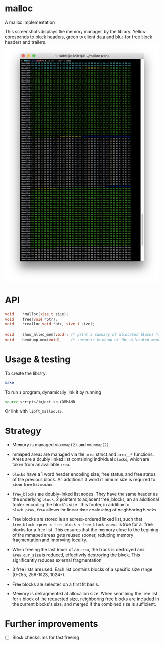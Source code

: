 # malloc
A malloc implementation

This screenshots displays the memory managed by the library. Yellow coresponds to block headers, green to client data and blue for free block headers and trailers.
![screenshot](https://raw.githubusercontent.com/thk2b/malloc/master/media/screenshot.png)

# API
```c
void	*malloc(size_t size);
void	free(void *ptr);
void	*realloc(void *ptr, size_t size);

void	show_alloc_mem(void); /* print a summary of allocated blocks */
void	hexdump_mem(void);    /* semantic hexdump of the allocated memory */
```

# Usage & testing

To create the library:
```sh
make
```

To run a program, dynamically link it by running
```sh
source scripts/inject.sh COMMAND
```

Or link with `libft_malloc.so`.

# Strategy

- Memory is managed via `mmap(2)` and `mmunmap(2)`.

- mmaped areas are managed via the `area` struct and `area__*` functions. Areas are a doubly linked list containing individual `blocks`, which are taken from an available `area`.

- `blocks` have a 1 word header encoding size, free status, and free status of the previous block. An additional 3 word minimum size is required to store free list nodes.

- `free_blocks` are doubly-linked list nodes. They have the same header as the underlying `block`, 2 pointers to adjacent free_blocks, an an additional footer encoding the block's size. This footer, in addition to `block.prev_free` allows for linear time coalescing of neighboring blocks.

- Free blocks are stored in an adress-ordered linked list, such that `free_block->prev < free_block < free_block->next` is true for all free blocks for a free list. This ensures that the memory close to the begining of the mmaped areas gets reused sooner, reducing memory fragmentation and improving locality.

- When freeing the last `block` of an `area`, the block is destroyed and `area.cur_size` is reduced, effectively destroying the block. This significantly reduces external fragmentation. 

- 3 free lists are used. Each list contains blocks of a specific size range (0-255, 256-1023, 1024+).

- Free blocks are selected on a first fit basis.

- Memory is defragmented at allocation size. When searching the free list for a block of the requested size, neighboring free blocks are included in the current blocks's size, and merged if the combined size is sufficient.

# Further improvements

- [ ] Block checksums for fast freeing
